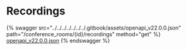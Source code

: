 # Recordings

{% swagger src="../../../../../../../.gitbook/assets/openapi_v22.0.0.json" path="/conference_rooms/{id}/recordings" method="get" %}
[openapi_v22.0.0.json](../../../../../../../.gitbook/assets/openapi_v22.0.0.json)
{% endswagger %}
